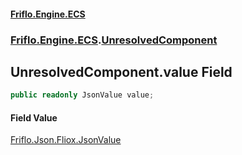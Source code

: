 #### [Friflo.Engine.ECS](index.md 'index')
### [Friflo.Engine.ECS](Friflo.Engine.ECS.md 'Friflo.Engine.ECS').[UnresolvedComponent](UnresolvedComponent.md 'Friflo.Engine.ECS.UnresolvedComponent')

## UnresolvedComponent.value Field

```csharp
public readonly JsonValue value;
```

#### Field Value
[Friflo.Json.Fliox.JsonValue](https://docs.microsoft.com/en-us/dotnet/api/Friflo.Json.Fliox.JsonValue 'Friflo.Json.Fliox.JsonValue')